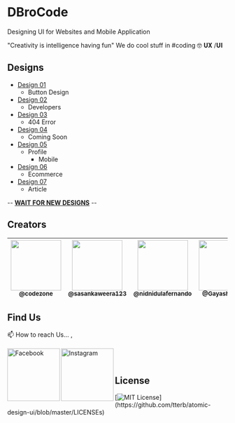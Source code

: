 # DBroCode
Designing UI for Websites and Mobile Application

"Creativity is intelligence having fun"
We do cool stuff in #coding 🤓
𝐔𝐗 /𝐔𝐈


## Designs

- [Design 01](https://github.com/CodeZoneTech/DBroCode/tree/main/Design%2001)
  - Button Design
- [Design 02](https://github.com/CodeZoneTech/DBroCode/tree/main/Design%2002)
  - Developers
- [Design 03](https://github.com/CodeZoneTech/DBroCode/tree/main/Design%2003)
  - 404 Error
- [Design 04](https://github.com/CodeZoneTech/DBroCode/tree/main/Design%2004)
  - Coming Soon
- [Design 05](https://github.com/CodeZoneTech/DBroCode/tree/main/Design%2005)
  - Profile
    - Mobile
- [Design 06](https://github.com/CodeZoneTech/DBroCode/tree/main/Design%2006)
  - Ecommerce
- [Design 07](https://github.com/CodeZoneTech/DBroCode/tree/main/Design%2007)
  - Article
        

-- [**WAIT FOR NEW DESIGNS**](https://www.facebook.com/codezonetech/) --


## Creators

| [<img src="https://github.com/CodeZoneTech.png?size=250" width="115"><br><sub>@codezone</sub>](https://github.com/CodeZoneTech) | [<img  src="https://github.com/sasankaweera123.png?size=115" width="115"><br><sub>@sasankaweera123</sub>](https://github.com/sasankaweera123) | [<img  src="https://github.com/nidnidulafernando.png?size=115" width="115"><br><sub>@nidnidulafernando</sub>](https://github.com/nidnidulafernando) | [<img src="https://github.com/Gayashani00.png?size=250" width="115"><br><sub>@Gayashani00</sub>](https://github.com/Gayashani00) |  
| :---------------------------------------------------------------------------------------------------------------------: | :----------------------------------------------------------------------------------------------------------------------------------: | :-------------------------------------------------------------------------------------------------------------------: |:-------------------------------------------------------------------------------------------------------------------: |



## Find Us

📫 How to reach Us... , </br></br>
<a href="https://www.facebook.com/codezonetech/">
  <img align="left" alt="Facebook" width="120px" src="https://img.shields.io/badge/Facebook-1877F2?style=for-the-badge&logo=facebook&logoColor=white" />
</a>
<a href="https://www.instagram.com/d_bro_code/">
  <img align="left" alt="Instagram" width="120px" src="https://img.shields.io/badge/Instagram-E4405F?style=for-the-badge&logo=instagram&logoColor=white" />
</a>


</br>

## License

[![MIT License](https://img.shields.io/apm/l/atomic-design-ui.svg?)](https://github.com/tterb/atomic-design-ui/blob/master/LICENSEs)
